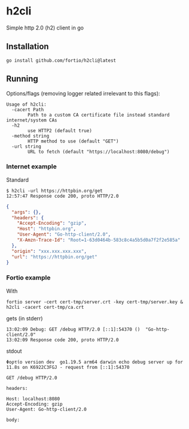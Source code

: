 # h2cli
Simple http 2.0 (h2) client in go


## Installation
```shell
go install github.com/fortio/h2cli@latest
```

## Running

Options/flags (removing logger related irrelevant to this flags):
```shell
Usage of h2cli:
  -cacert Path
    	Path to a custom CA certificate file instead standard internet/system CAs
  -h2
    	use HTTP2 (default true)
  -method string
    	HTTP method to use (default "GET")
  -url string
    	URL to fetch (default "https://localhost:8080/debug")
```

### Internet example

Standard
```shell
$ h2cli -url https://httpbin.org/get
12:57:47 Response code 200, proto HTTP/2.0
```
```json
{
  "args": {}, 
  "headers": {
    "Accept-Encoding": "gzip", 
    "Host": "httpbin.org", 
    "User-Agent": "Go-http-client/2.0", 
    "X-Amzn-Trace-Id": "Root=1-63d0464b-583c8c4a5b5d0a7f2f2e585a"
  }, 
  "origin": "xxx.xxx.xxx.xxx", 
  "url": "https://httpbin.org/get"
}
```

### Fortio example

With
```
fortio server -cert cert-tmp/server.crt -key cert-tmp/server.key &
h2cli -cacert cert-tmp/ca.crt
```
gets (in stderr)
```
13:02:09 Debug: GET /debug HTTP/2.0 [::1]:54370 ()  "Go-http-client/2.0"
13:02:09 Response code 200, proto HTTP/2.0
```
stdout
```
Φορτίο version dev  go1.19.5 arm64 darwin echo debug server up for 11.8s on K6922C3FGJ - request from [::1]:54370

GET /debug HTTP/2.0

headers:

Host: localhost:8080
Accept-Encoding: gzip
User-Agent: Go-http-client/2.0

body:

```
